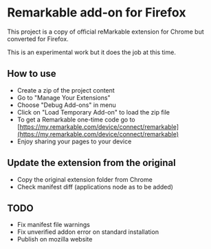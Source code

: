 # Remarkable add-on for Firefox

This project is a copy of official reMarkable extension for Chrome but converted for Firefox.

This is an experimental work but it does the job at this time.

## How to use

* Create a zip of the project content
* Go to "Manage Your Extensions"
* Choose "Debug Add-ons" in menu
* Click on "Load Temporary Add-on" to load the zip file
* To get a Remarkable one-time code go to [https://my.remarkable.com/device/connect/remarkable](https://my.remarkable.com/device/connect/remarkable)
* Enjoy sharing your pages to your device

## Update the extension from the original

* Copy the original extension folder from Chrome
* Check manifest diff (applications node as to be added)

## TODO

* Fix manifest file warnings
* Fix unverified addon error on standard installation
* Publish on mozilla website